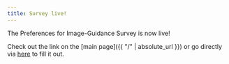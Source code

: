 ```yaml
---
title: Survey live!
---
```


The Preferences for Image-Guidance Survey is now live!

Check out the link on the [main page]({{ "/" | absolute_url }}) or go directly via [here](https://b1.surveyengine.com/survey/3854/4664) to fill it out.
